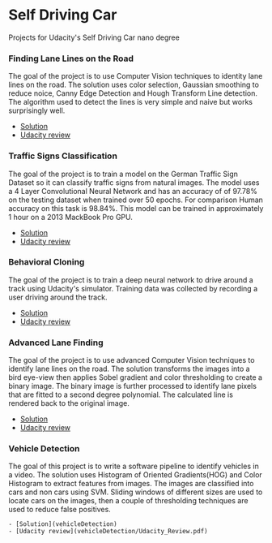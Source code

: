 # Self Driving Car
Projects for Udacity's Self Driving Car nano degree

### Finding Lane Lines on the Road

The goal of the project is to use Computer Vision techniques to identity lane lines on the road. The solution uses color selection, Gaussian smoothing to reduce noice, Canny Edge Detection and Hough Transform Line detection. The algorithm used to detect the lines is very simple and naive but works surprisingly well.

 - [Solution](findingLaneLines/P1.ipynb)
 - [Udacity review](findingLaneLines/Udacity_Review.pdf)

### Traffic Signs Classification
  The goal of the project is to train a model on the German Traffic Sign Dataset so it can classify traffic signs from natural images. The model uses a 4 Layer Convolutional Neural Network and has an accuracy of of 97.78% on the testing dataset when trained over 50 epochs. For comparison Human accuracy on this task is 98.84%. This model can be trained in approximately 1 hour on a 2013 MackBook Pro GPU.

 - [Solution](Traffic_Signs_Recognition.ipynb)
 - [Udacity review](trafficSigns/Udacity_Review.pdf)


### Behavioral Cloning

  The goal of the project is to train a deep neural network to drive around a track using Udacity's simulator. Training data was collected by recording a user driving around the track.

   - [Solution](behavioralCloning)
   - [Udacity review](behavioralCloning/Udacity_Review.pdf)

### Advanced Lane Finding

 The goal of the project is to use advanced Computer Vision techniques to identify lane lines on the road. The solution transforms the images into a bird eye-view then applies Sobel gradient and color thresholding to create a binary image. The binary image is further processed to identify lane pixels that are fitted to a second degree polynomial. The calculated line is rendered back to the original image.

  - [Solution](advancedLaneLines)
  - [Udacity review](advancedLaneLines/Udacity_Review.pdf)

  ### Vehicle Detection

   The goal of this project is to write a software pipeline to identify vehicles in a video. The solution uses Histogram of Oriented Gradients(HOG) and Color Histogram to extract features from images. The images are classified into cars and non cars using SVM. Sliding windows of different sizes are used to locate cars on the images, then a couple of thresholding techniques are used to reduce false positives.

    - [Solution](vehicleDetection)
    - [Udacity review](vehicleDetection/Udacity_Review.pdf)
